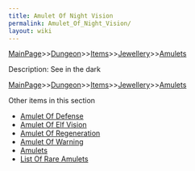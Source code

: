```yaml
---
title: Amulet Of Night Vision
permalink: Amulet_Of_Night_Vision/
layout: wiki
---
```


[MainPage](/keeperrl_wiki/ "wikilink")>>[Dungeon](/keeperrl_wiki/Dungeon "wikilink")>>[Items](/keeperrl_wiki/Items "wikilink")>>[Jewellery](/keeperrl_wiki/Jewellery "wikilink")>>[Amulets](/keeperrl_wiki/Amulets "wikilink")

 Description: See in the dark

[MainPage](/keeperrl_wiki/ "wikilink")>>[Dungeon](/keeperrl_wiki/Dungeon "wikilink")>>[Items](/keeperrl_wiki/Items "wikilink")>>[Jewellery](/keeperrl_wiki/Jewellery "wikilink")>>[Amulets](/keeperrl_wiki/Amulets "wikilink")

Other items in this section
-    [Amulet Of Defense](/keeperrl_wiki/Amulet_Of_Defense "wikilink")
-    [Amulet Of Elf Vision](/keeperrl_wiki/Amulet_Of_Elf_Vision "wikilink")
-    [Amulet Of Regeneration](/keeperrl_wiki/Amulet_Of_Regeneration "wikilink")
-    [Amulet Of Warning](/keeperrl_wiki/Amulet_Of_Warning "wikilink")
-    [Amulets](/keeperrl_wiki/Amulets "wikilink")
-    [List Of Rare Amulets](/keeperrl_wiki/List_Of_Rare_Amulets "wikilink")
